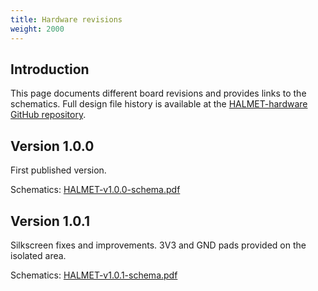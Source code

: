 ```yaml
---
title: Hardware revisions
weight: 2000
---
```


## Introduction

This page documents different board revisions and provides links to the schematics. Full design file history is available at the [HALMET-hardware GitHub repository](https://github.com/hatlabs/HALMET-hardware).


## Version 1.0.0

First published version.

Schematics: [HALMET-v1.0.0-schema.pdf](assets/HALMET-v1.0.0-schema.pdf)

## Version 1.0.1

Silkscreen fixes and improvements. 3V3 and GND pads provided on the isolated area.

Schematics: [HALMET-v1.0.1-schema.pdf](assets/HALMET-v1.0.1-schema.pdf)
